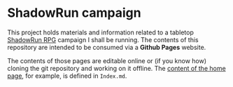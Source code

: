 # ShadowRun campaign

This project holds materials and information related to a tabletop [ShadowRun RPG] campaign I shall be running.
The contents of this repository are intended to be consumed via a **Github Pages** website.

The contents of those pages are editable online or (if you know how) cloning the git repository and working on it offline.
The [content of the home page], for example, is defined in `Index.md`.

[ShadowRun RPG]: https://www.shadowruntabletop.com/
[content of the home page]: Index.md
